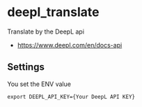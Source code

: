 # deepl_translate 

Translate by the DeepL api
- https://www.deepl.com/en/docs-api

## Settings

You set the ENV value 

```
export DEEPL_API_KEY={Your DeepL API KEY}
```
